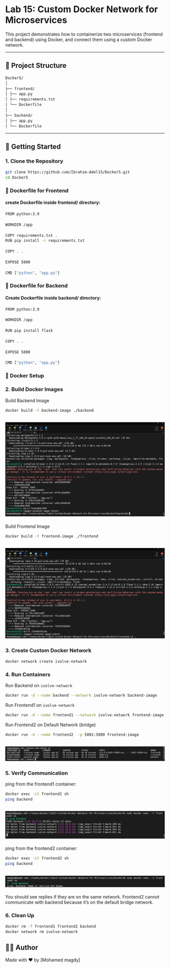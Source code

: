 # Lab 15: Custom Docker Network for Microservices

This project demonstrates how to containerize two microservices (frontend and backend) using Docker, and connect them using a custom Docker network.

---

## 📁 Project Structure

```bash
Docker5/
│
├── frontend/
│ ├── app.py
│ ├── requirements.txt
│ └── Dockerfile
│
├── backend/
│ ├── app.py
│ └── Dockerfile
```


---

## 🚀 Getting Started

### 1. Clone the Repository

```bash
git clone https://github.com/Ibrahim-Adel15/Docker5.git
cd Docker5
```
### 🐳 Dockerfile for Frontend
#### create Dockerfile inside frontend/ directory:

```bash
FROM python:3.9

WORKDIR /app

COPY requirements.txt .
RUN pip install -r requirements.txt

COPY . .

EXPOSE 5000

CMD ["python", "app.py"]
```

### 🐳 Dockerfile for Backend
#### Create Dockerfile inside backend/ directory:

```bash
FROM python:3.9

WORKDIR /app

RUN pip install flask

COPY . .

EXPOSE 5000

CMD ["python", "app.py"]
```

### 🐳 Docker Setup
### 2. Build Docker Images

Build Backend Image
```bash
docker build -t backend-image ./backend
```
![image](https://github.com/Mohamedmagdy220/iVolve-OTJ-/blob/main/docker/lab15-Custom-Docker-Network-for-Microservices/build%20image%20backend.png)
---
Build Frontend Image
```bash
docker build -t frontend-image ./frontend
```
![image](https://github.com/Mohamedmagdy220/iVolve-OTJ-/blob/main/docker/lab15-Custom-Docker-Network-for-Microservices/build%20image%20frontend.png)
---
### 3. Create Custom Docker Network

```bash
docker network create ivolve-network
```

### 4. Run Containers
Run Backend on `ivolve-network`

```bash
docker run -d --name backend --network ivolve-network backend-image
```
Run Frontend1 on `ivolve-network`

```bash
docker run -d --name frontend1 --network ivolve-network frontend-image
```

Run Frontend2 on Default Network (bridge)
```bash
docker run -d --name frontend2  -p 5001:5000 frontend-image
```
![image](https://github.com/Mohamedmagdy220/iVolve-OTJ-/blob/main/docker/lab15-Custom-Docker-Network-for-Microservices/list%20containers.png)
---


### 5. Verify Communication

ping from the frontend1 container:

```bash
docker exec -it frontend1 sh
ping backend
```
![image](https://github.com/Mohamedmagdy220/iVolve-OTJ-/blob/main/docker/lab15-Custom-Docker-Network-for-Microservices/test%20connection%20(frontend1%2Cbackend).png)
---

ping from the frontend2 container:

```bash
docker exec -it frontend2 sh
ping backend
```
![image](https://github.com/Mohamedmagdy220/iVolve-OTJ-/blob/main/docker/lab15-Custom-Docker-Network-for-Microservices/test%20connection%20(frontend2%2Cbackend).png)
---

You should see replies if they are on the same network.
Frontend2 cannot communicate with backend because it’s on the default bridge network.

### 6. Clean Up

```bash
docker rm -f frontend1 frontend2 backend
docker network rm ivolve-network
```

## 👨‍💻 Author
Made with ❤️ by [Mohamed magdy]



